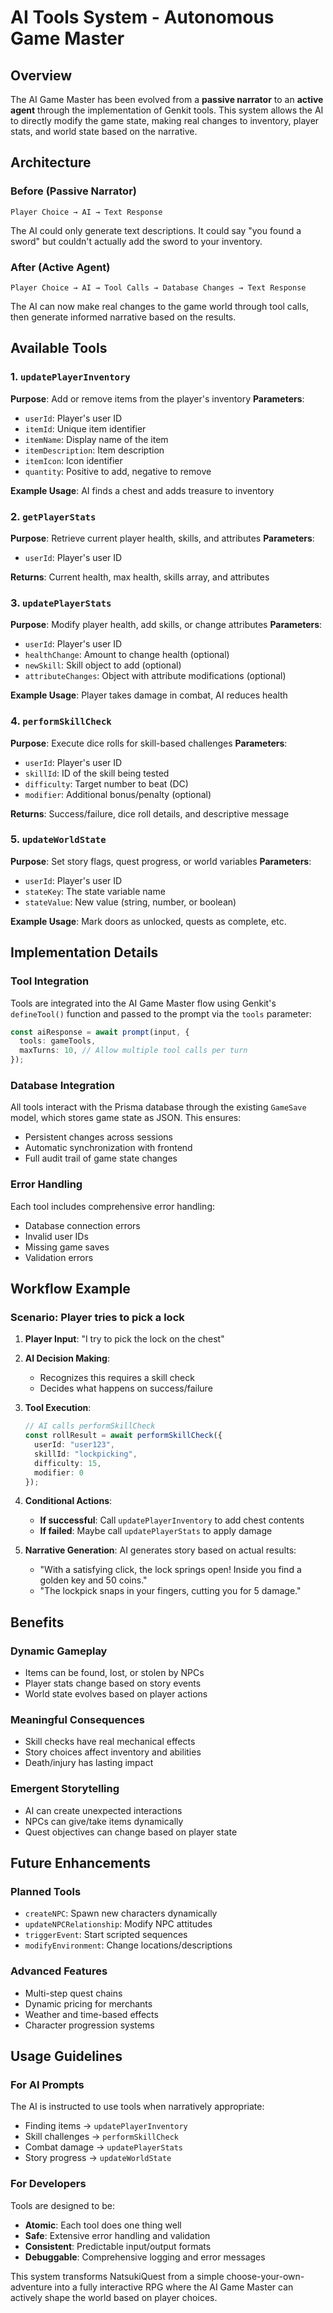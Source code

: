 # AI Tools System - Autonomous Game Master

## Overview

The AI Game Master has been evolved from a **passive narrator** to an **active agent** through the implementation of Genkit tools. This system allows the AI to directly modify the game state, making real changes to inventory, player stats, and world state based on the narrative.

## Architecture

### Before (Passive Narrator)
```
Player Choice → AI → Text Response
```
The AI could only generate text descriptions. It could say "you found a sword" but couldn't actually add the sword to your inventory.

### After (Active Agent)
```
Player Choice → AI → Tool Calls → Database Changes → Text Response
```
The AI can now make real changes to the game world through tool calls, then generate informed narrative based on the results.

## Available Tools

### 1. `updatePlayerInventory`
**Purpose**: Add or remove items from the player's inventory
**Parameters**:
- `userId`: Player's user ID
- `itemId`: Unique item identifier
- `itemName`: Display name of the item
- `itemDescription`: Item description
- `itemIcon`: Icon identifier
- `quantity`: Positive to add, negative to remove

**Example Usage**: AI finds a chest and adds treasure to inventory

### 2. `getPlayerStats`
**Purpose**: Retrieve current player health, skills, and attributes
**Parameters**:
- `userId`: Player's user ID

**Returns**: Current health, max health, skills array, and attributes

### 3. `updatePlayerStats`
**Purpose**: Modify player health, add skills, or change attributes
**Parameters**:
- `userId`: Player's user ID
- `healthChange`: Amount to change health (optional)
- `newSkill`: Skill object to add (optional)
- `attributeChanges`: Object with attribute modifications (optional)

**Example Usage**: Player takes damage in combat, AI reduces health

### 4. `performSkillCheck`
**Purpose**: Execute dice rolls for skill-based challenges
**Parameters**:
- `userId`: Player's user ID
- `skillId`: ID of the skill being tested
- `difficulty`: Target number to beat (DC)
- `modifier`: Additional bonus/penalty (optional)

**Returns**: Success/failure, dice roll details, and descriptive message

### 5. `updateWorldState`
**Purpose**: Set story flags, quest progress, or world variables
**Parameters**:
- `userId`: Player's user ID
- `stateKey`: The state variable name
- `stateValue`: New value (string, number, or boolean)

**Example Usage**: Mark doors as unlocked, quests as complete, etc.

## Implementation Details

### Tool Integration
Tools are integrated into the AI Game Master flow using Genkit's `defineTool()` function and passed to the prompt via the `tools` parameter:

```typescript
const aiResponse = await prompt(input, {
  tools: gameTools,
  maxTurns: 10, // Allow multiple tool calls per turn
});
```

### Database Integration
All tools interact with the Prisma database through the existing `GameSave` model, which stores game state as JSON. This ensures:
- Persistent changes across sessions
- Automatic synchronization with frontend
- Full audit trail of game state changes

### Error Handling
Each tool includes comprehensive error handling:
- Database connection errors
- Invalid user IDs
- Missing game saves
- Validation errors

## Workflow Example

### Scenario: Player tries to pick a lock

1. **Player Input**: "I try to pick the lock on the chest"

2. **AI Decision Making**: 
   - Recognizes this requires a skill check
   - Decides what happens on success/failure

3. **Tool Execution**:
   ```typescript
   // AI calls performSkillCheck
   const rollResult = await performSkillCheck({
     userId: "user123",
     skillId: "lockpicking",
     difficulty: 15,
     modifier: 0
   });
   ```

4. **Conditional Actions**:
   - **If successful**: Call `updatePlayerInventory` to add chest contents
   - **If failed**: Maybe call `updatePlayerStats` to apply damage

5. **Narrative Generation**: AI generates story based on actual results:
   - "With a satisfying click, the lock springs open! Inside you find a golden key and 50 coins."
   - "The lockpick snaps in your fingers, cutting you for 5 damage."

## Benefits

### Dynamic Gameplay
- Items can be found, lost, or stolen by NPCs
- Player stats change based on story events
- World state evolves based on player actions

### Meaningful Consequences
- Skill checks have real mechanical effects
- Story choices affect inventory and abilities
- Death/injury has lasting impact

### Emergent Storytelling
- AI can create unexpected interactions
- NPCs can give/take items dynamically
- Quest objectives can change based on player state

## Future Enhancements

### Planned Tools
- `createNPC`: Spawn new characters dynamically
- `updateNPCRelationship`: Modify NPC attitudes
- `triggerEvent`: Start scripted sequences
- `modifyEnvironment`: Change locations/descriptions

### Advanced Features
- Multi-step quest chains
- Dynamic pricing for merchants
- Weather and time-based effects
- Character progression systems

## Usage Guidelines

### For AI Prompts
The AI is instructed to use tools when narratively appropriate:
- Finding items → `updatePlayerInventory`
- Skill challenges → `performSkillCheck`  
- Combat damage → `updatePlayerStats`
- Story progress → `updateWorldState`

### For Developers
Tools are designed to be:
- **Atomic**: Each tool does one thing well
- **Safe**: Extensive error handling and validation
- **Consistent**: Predictable input/output formats
- **Debuggable**: Comprehensive logging and error messages

This system transforms NatsukiQuest from a simple choose-your-own-adventure into a fully interactive RPG where the AI Game Master can actively shape the world based on player choices.